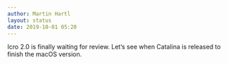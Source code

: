 ```yaml
---
author: Martin Hartl
layout: status
date: 2019-10-01 05:20
---
```

Icro 2.0 is finally waiting for review. Let‘s see when Catalina is released to finish the macOS version.